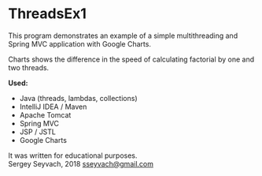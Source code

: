 # ThreadsEx1

This program demonstrates an example of a simple multithreading and Spring MVC application with Google Charts.

Charts shows the difference in the speed of calculating factorial by one and two threads.

__Used:__
+ Java (threads, lambdas, collections)
+ IntelliJ IDEA / Maven
+ Apache Tomcat
+ Spring MVC
+ JSP / JSTL
+ Google Charts



It was written for educational purposes.  
Sergey Seyvach, 2018
<sseyvach@gmail.com>
